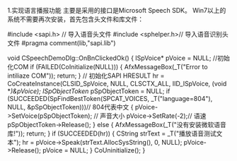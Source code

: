 1.实现语言播报功能
主要是采用的接口是Microsoft Speech SDK。
Win7以上的系统不需要再次安装，首先包含头文件和库文件：

#include <sapi.h>    // 导入语音头文件
#include <sphelper.h>// 导入语音识别头文件
#pragma comment(lib,"sapi.lib") 


void CSpeechDemoDlg::OnBnClickedOk()
{
	ISpVoice* pVoice = NULL; //初始化COM 
	if (FAILED(CoInitialize(NULL)))
	{
		AfxMessageBox(_T("Error to intiliaze COM"));
		return;
	}
	// 初始化SAPI 
	HRESULT hr = CoCreateInstance(CLSID_SpVoice, NULL, CLSCTX_ALL, IID_ISpVoice, (void **)&pVoice);
	ISpObjectToken* pSpObjectToken = NULL;
	if (SUCCEEDED(SpFindBestToken(SPCAT_VOICES, _T("language=804"), NULL, &pSpObjectToken)))// 804代表中文 
	{
		pVoice->SetVoice(pSpObjectToken); // 声音大小
		pVoice->SetRate(-2);// 语速
		pSpObjectToken->Release();
	}
	else
	{
		AfxMessageBox(_T("没有安装微软语音库!"));
		return;
	}
	if (SUCCEEDED(hr))
	{
		CString strText = _T("播放语音测试文本");
		hr = pVoice->Speak(strText.AllocSysString(), 0, NULL);
		pVoice->Release();
		pVoice = NULL;
	}
	CoUninitialize();
}
